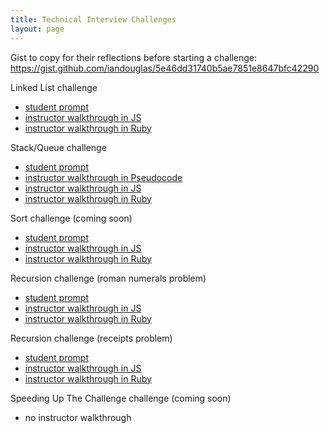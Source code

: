 ```yaml
---
title: Technical Interview Challenges
layout: page
---
```


Gist to copy for their reflections before starting a challenge:
https://gist.github.com/iandouglas/5e46dd31740b5ae7851e8647bfc42290


Linked List challenge
- [student prompt](./linked_list_student.html)
- [instructor walkthrough in JS](./linked_list_instructor_js.html)
- [instructor walkthrough in Ruby](./linked_list_instructor_ruby.html)

Stack/Queue challenge
- [student prompt](./stack_queue_student.html)
- [instructor walkthrough in Pseudocode](./stack_queue_instructor_pseudocode.html)
- [instructor walkthrough in JS](./stack_queue_instructor_js.html)
- [instructor walkthrough in Ruby](./stack_queue_instructor_ruby.html)

Sort challenge (coming soon)
- [student prompt](./sort_student.html)
- [instructor walkthrough in JS](./sort_instructor_js.html)
- [instructor walkthrough in Ruby](./sort_nstructor_ruby.html)

Recursion challenge (roman numerals problem)
- [student prompt](./recursion_student.html)
- [instructor walkthrough in JS](./recursion_instructor_js.html)
- [instructor walkthrough in Ruby](./recursion_instructor_ruby.html)

Recursion challenge (receipts problem)
- [student prompt](./recursion_receipts_student.html)
- [instructor walkthrough in JS](./recursion_receipts_instructor_js.html)
- [instructor walkthrough in Ruby](./recursion_receipts_instructor_ruby.html)

Speeding Up The Challenge challenge (coming soon)
- no instructor walkthrough
